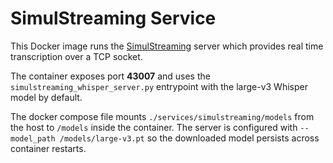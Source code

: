 # SimulStreaming Service

This Docker image runs the [SimulStreaming](https://github.com/ufal/SimulStreaming) server which provides real time transcription over a TCP socket.

The container exposes port **43007** and uses the `simulstreaming_whisper_server.py` entrypoint with the large-v3 Whisper model by default.

The docker compose file mounts `./services/simulstreaming/models` from the host
to `/models` inside the container.  The server is configured with
`--model_path /models/large-v3.pt` so the downloaded model persists across
container restarts.
